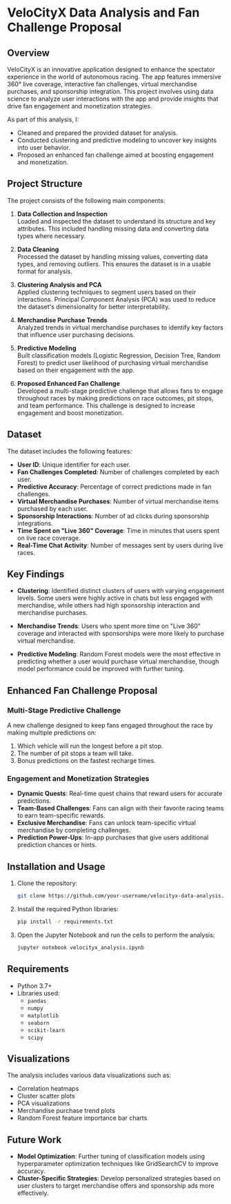 # VeloCityX Data Analysis and Fan Challenge Proposal

## Overview

VeloCityX is an innovative application designed to enhance the spectator experience in the world of autonomous racing. The app features immersive 360° live coverage, interactive fan challenges, virtual merchandise purchases, and sponsorship integration. This project involves using data science to analyze user interactions with the app and provide insights that drive fan engagement and monetization strategies.

As part of this analysis, I:

- Cleaned and prepared the provided dataset for analysis.
- Conducted clustering and predictive modeling to uncover key insights into user behavior.
- Proposed an enhanced fan challenge aimed at boosting engagement and monetization.

## Project Structure

The project consists of the following main components:

1. **Data Collection and Inspection**  
   Loaded and inspected the dataset to understand its structure and key attributes. This included handling missing data and converting data types where necessary.

2. **Data Cleaning**  
   Processed the dataset by handling missing values, converting data types, and removing outliers. This ensures the dataset is in a usable format for analysis.

3. **Clustering Analysis and PCA**  
   Applied clustering techniques to segment users based on their interactions. Principal Component Analysis (PCA) was used to reduce the dataset's dimensionality for better interpretability.

4. **Merchandise Purchase Trends**  
   Analyzed trends in virtual merchandise purchases to identify key factors that influence user purchasing decisions.

5. **Predictive Modeling**  
   Built classification models (Logistic Regression, Decision Tree, Random Forest) to predict user likelihood of purchasing virtual merchandise based on their engagement with the app.

6. **Proposed Enhanced Fan Challenge**  
   Developed a multi-stage predictive challenge that allows fans to engage throughout races by making predictions on race outcomes, pit stops, and team performance. This challenge is designed to increase engagement and boost monetization.

## Dataset

The dataset includes the following features:

- **User ID**: Unique identifier for each user.
- **Fan Challenges Completed**: Number of challenges completed by each user.
- **Predictive Accuracy**: Percentage of correct predictions made in fan challenges.
- **Virtual Merchandise Purchases**: Number of virtual merchandise items purchased by each user.
- **Sponsorship Interactions**: Number of ad clicks during sponsorship integrations.
- **Time Spent on "Live 360" Coverage**: Time in minutes that users spent on live race coverage.
- **Real-Time Chat Activity**: Number of messages sent by users during live races.

## Key Findings

- **Clustering**: Identified distinct clusters of users with varying engagement levels. Some users were highly active in chats but less engaged with merchandise, while others had high sponsorship interaction and merchandise purchases.
  
- **Merchandise Trends**: Users who spent more time on "Live 360" coverage and interacted with sponsorships were more likely to purchase virtual merchandise.

- **Predictive Modeling**: Random Forest models were the most effective in predicting whether a user would purchase virtual merchandise, though model performance could be improved with further tuning.

## Enhanced Fan Challenge Proposal

### Multi-Stage Predictive Challenge
A new challenge designed to keep fans engaged throughout the race by making multiple predictions on:

1. Which vehicle will run the longest before a pit stop.
2. The number of pit stops a team will take.
3. Bonus predictions on the fastest recharge times.

### Engagement and Monetization Strategies

- **Dynamic Quests**: Real-time quest chains that reward users for accurate predictions.
- **Team-Based Challenges**: Fans can align with their favorite racing teams to earn team-specific rewards.
- **Exclusive Merchandise**: Fans can unlock team-specific virtual merchandise by completing challenges.
- **Prediction Power-Ups**: In-app purchases that give users additional prediction chances or hints.

## Installation and Usage

1. Clone the repository:
   ```bash
   git clone https://github.com/your-username/velocityx-data-analysis.git
   ```

2. Install the required Python libraries:
   ```bash
   pip install -r requirements.txt
   ```

3. Open the Jupyter Notebook and run the cells to perform the analysis:
   ```bash
   jupyter notebook velocityx_analysis.ipynb
   ```

## Requirements

- Python 3.7+
- Libraries used:
  - `pandas`
  - `numpy`
  - `matplotlib`
  - `seaborn`
  - `scikit-learn`
  - `scipy`

## Visualizations

The analysis includes various data visualizations such as:

- Correlation heatmaps
- Cluster scatter plots
- PCA visualizations
- Merchandise purchase trend plots
- Random Forest feature importance bar charts

## Future Work

- **Model Optimization**: Further tuning of classification models using hyperparameter optimization techniques like GridSearchCV to improve accuracy.
- **Cluster-Specific Strategies**: Develop personalized strategies based on user clusters to target merchandise offers and sponsorship ads more effectively.

